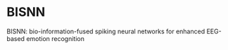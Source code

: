 # BISNN
BISNN: bio-information-fused spiking neural networks for enhanced EEG-based emotion recognition
